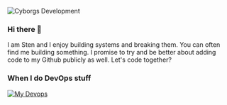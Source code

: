 ![Cyborgs Development]()


### Hi there 👋


I am Sten and I enjoy building systems and breaking them. You can often find me building something. I promise to try and be better about adding code to my Github publicly as well. Let's code together?



### When I do DevOps stuff

[![My Devops](https://skillicons.dev/icons?i=aws,gcp,gitlab,bash,docker,vim,linux,redhat,ubuntu,nginx,mysql,rabbitmq,kafka,redis,windows,flask,cloudflare&perline=18)](https://skillicons.dev)
